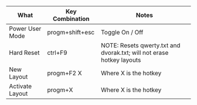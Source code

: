 
| What            | Key Combination  | Notes
| -------------   | -------------    | -------------
| Power User Mode | progm+shift+esc  | Toggle On / Off
| Hard Reset      | ctrl+F9          | NOTE: Resets qwerty.txt and dvorak.txt; will not erase hotkey layouts
| New Layout      | progm+F2 X       | Where X is the hotkey
| Activate Layout | progm+X          | Where X is the hotkey
